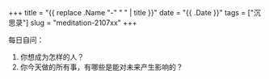 +++
title = "{{ replace .Name "-" " " | title }}"
date = "{{ .Date }}"
tags = ["沉思录"]
slug = "meditation-2107xx"
+++

每日自问：

1. 你想成为怎样的人？
2. 你今天做的所有事，有哪些是能对未来产生影响的？

